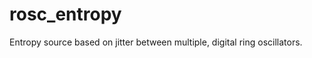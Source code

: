 rosc_entropy
============

Entropy source based on jitter between multiple, digital ring oscillators.
